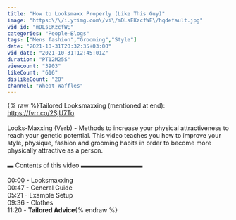 ```yaml
---
title: "How to Looksmaxx Properly (Like This Guy)"
image: "https:\/\/i.ytimg.com\/vi\/mDLsEKzcfWE\/hqdefault.jpg"
vid_id: "mDLsEKzcfWE"
categories: "People-Blogs"
tags: ["Mens fashion","Grooming","Style"]
date: "2021-10-31T20:32:35+03:00"
vid_date: "2021-10-31T12:45:01Z"
duration: "PT12M25S"
viewcount: "3903"
likeCount: "616"
dislikeCount: "20"
channel: "Wheat Waffles"
---
```

{% raw %}Tailored Looksmaxxing (mentioned at end): <a rel="nofollow" target="blank" href="https://fvrr.co/2SjU7To">https://fvrr.co/2SjU7To</a><br /><br />Looks-Maxxing (Verb) - Methods to increase your physical attractiveness to reach your genetic potential. This video teaches you how to improve your style, physique, fashion and grooming habits in order to become more physically attractive as a person.<br /><br />▬ Contents of this video  ▬▬▬▬▬▬▬▬▬▬<br /><br />00:00 - Looksmaxxing<br />00:47 - General Guide<br />05:21 - Example Setup<br />09:36 - Clothes<br />11:20 - **Tailored Advice**{% endraw %}
